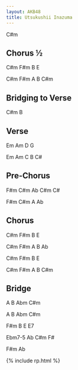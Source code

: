 ```yaml
---
layout: AKB48
title: Utsukushii Inazuma
---
```

C#m 

## Chorus ½  
C#m F#m B E 

C#m F#m A B C#m 

## Bridging to Verse 
C#m B 

## Verse 
Em Am D G 

Em Am C B C# 

## Pre-Chorus 
F#m C#m Ab C#m C# 

F#m C#m A Ab 

## Chorus 
C#m F#m B E 

C#m F#m A B Ab 

C#m F#m B E 

C#m F#m A B C#m 

## Bridge 
A B Abm C#m 

A B Abm C#m 

F#m B E E7 

Ebm7-5 Ab C#m F# 

F#m Ab 

{% include rp.html %}
